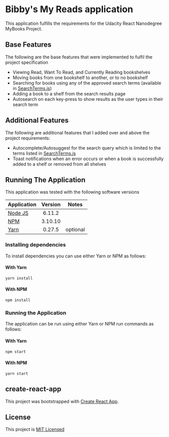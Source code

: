 # Bibby's My Reads application

This application fulfills the requirements for the Udacity React Nanodegree MyBooks Project.

## Base Features
The following are the base features that were implemented to fulfil the project specification
  - Viewing Read, Want To Read, and Currently Reading bookshelves
  - Moving books from one bookshelf to another, or to no bookshelf
  - Searching for books using any of the approved search terms (available in [SearchTerms.js](./src/SearchTerms.js))
  - Adding a book to a shelf from the search results page
  - Autosearch on each key-press to show results as the user types in their search term

## Additional Features
The following are additional features that I added over and above the project requirements:
  - Autocomplete/Autosuggest for the search query which is limited to the terms listed in [SearchTerms.js](./src/SearchTerms.js)
  - Toast notifications when an error occurs or when a book is successfully added to a shelf or removed from all shelves


## Running The Application

This application was tested with the following software versions

| Application | Version | Notes |
|-------------|:-------:|-------|
| [Node JS](https://nodejs.org/) | 6.11.2 ||
| [NPM](https://www.npmjs.com/) | 3.10.10 ||
| [Yarn](https://yarnpkg.com) | 0.27.5 | optional |

### Installing dependencies
To install dependencies you can use either Yarn or NPM as follows:

#### With Yarn
```bashp
yarn install
```

#### With NPM
```bashp
npm install
```

### Running the Application
The application can be run using either Yarn or NPM run commands as follows:

#### With Yarn
```bashp
npm start
```

#### With NPM
```bashp
yarn start
```

## create-react-app

This project was bootstrapped with [Create React App](https://github.com/facebookincubator/create-react-app).

## License

This project is [MIT Licensed](./LICENSE)
